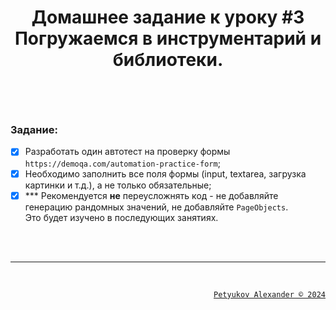 # <p align="center">Домашнее задание к уроку #3 <br> Погружаемся в инструментарий и библиотеки.</p>

</br>
</br>

### Задание:
- [x] Разработать один автотест на проверку формы `https://demoqa.com/automation-practice-form`;
- [x] Необходимо заполнить все поля формы (input, textarea, загрузка картинки и т.д.), а не только обязательные;
- [x] *** Рекомендуется **не** переусложнять код - не добавляйте генерацию рандомных значений, не добавляйте `PageObjects`. <br>Это будет изучено в последующих занятиях.

</br>
</br>


---

</br>

<a><p align="right">[`Petyukov Alexander © 2024`](https://github.com/SandroUnknown)</p></a>
